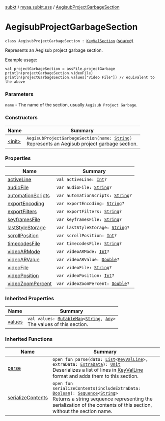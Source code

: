 [subkt](../../index.md) / [myaa.subkt.ass](../index.md) / [AegisubProjectGarbageSection](./index.md)

# AegisubProjectGarbageSection

`class AegisubProjectGarbageSection : `[`KeyValSection`](../-key-val-section/index.md) [(source)](https://github.com/Myaamori/SubKt/blob/master/src/main/kotlin/myaa/subkt/ass/parser.kt#L735)

Represents an Aegisub project garbage section.

Example usage:

```
val projectGarbageSection = assFile.projectGarbage
println(projectGarbageSection.videoFile)
println(projectGarbageSection.values["Video File"]) // equivalent to the above
```

### Parameters

`name` - The name of the section, usually `Aegisub Project Garbage`.

### Constructors

| Name | Summary |
|---|---|
| [&lt;init&gt;](-init-.md) | `AegisubProjectGarbageSection(name: `[`String`](https://kotlinlang.org/api/latest/jvm/stdlib/kotlin/-string/index.html)`)`<br>Represents an Aegisub project garbage section. |

### Properties

| Name | Summary |
|---|---|
| [activeLine](active-line.md) | `val activeLine: `[`Int`](https://kotlinlang.org/api/latest/jvm/stdlib/kotlin/-int/index.html)`?` |
| [audioFile](audio-file.md) | `var audioFile: `[`String`](https://kotlinlang.org/api/latest/jvm/stdlib/kotlin/-string/index.html)`?` |
| [automationScripts](automation-scripts.md) | `var automationScripts: `[`String`](https://kotlinlang.org/api/latest/jvm/stdlib/kotlin/-string/index.html)`?` |
| [exportEncoding](export-encoding.md) | `var exportEncoding: `[`String`](https://kotlinlang.org/api/latest/jvm/stdlib/kotlin/-string/index.html)`?` |
| [exportFilters](export-filters.md) | `var exportFilters: `[`String`](https://kotlinlang.org/api/latest/jvm/stdlib/kotlin/-string/index.html)`?` |
| [keyframesFile](keyframes-file.md) | `var keyframesFile: `[`String`](https://kotlinlang.org/api/latest/jvm/stdlib/kotlin/-string/index.html)`?` |
| [lastStyleStorage](last-style-storage.md) | `var lastStyleStorage: `[`String`](https://kotlinlang.org/api/latest/jvm/stdlib/kotlin/-string/index.html)`?` |
| [scrollPosition](scroll-position.md) | `var scrollPosition: `[`Int`](https://kotlinlang.org/api/latest/jvm/stdlib/kotlin/-int/index.html)`?` |
| [timecodesFile](timecodes-file.md) | `var timecodesFile: `[`String`](https://kotlinlang.org/api/latest/jvm/stdlib/kotlin/-string/index.html)`?` |
| [videoARMode](video-a-r-mode.md) | `var videoARMode: `[`Int`](https://kotlinlang.org/api/latest/jvm/stdlib/kotlin/-int/index.html)`?` |
| [videoARValue](video-a-r-value.md) | `var videoARValue: `[`Double`](https://kotlinlang.org/api/latest/jvm/stdlib/kotlin/-double/index.html)`?` |
| [videoFile](video-file.md) | `var videoFile: `[`String`](https://kotlinlang.org/api/latest/jvm/stdlib/kotlin/-string/index.html)`?` |
| [videoPosition](video-position.md) | `var videoPosition: `[`Int`](https://kotlinlang.org/api/latest/jvm/stdlib/kotlin/-int/index.html)`?` |
| [videoZoomPercent](video-zoom-percent.md) | `var videoZoomPercent: `[`Double`](https://kotlinlang.org/api/latest/jvm/stdlib/kotlin/-double/index.html)`?` |

### Inherited Properties

| Name | Summary |
|---|---|
| [values](../-key-val-section/values.md) | `val values: `[`MutableMap`](https://kotlinlang.org/api/latest/jvm/stdlib/kotlin.collections/-mutable-map/index.html)`<`[`String`](https://kotlinlang.org/api/latest/jvm/stdlib/kotlin/-string/index.html)`, `[`Any`](https://kotlinlang.org/api/latest/jvm/stdlib/kotlin/-any/index.html)`>`<br>The values of this section. |

### Inherited Functions

| Name | Summary |
|---|---|
| [parse](../-key-val-section/parse.md) | `open fun parse(data: `[`List`](https://kotlinlang.org/api/latest/jvm/stdlib/kotlin.collections/-list/index.html)`<`[`KeyValLine`](../-key-val-line/index.md)`>, extraData: `[`ExtraData`](../-extra-data.md)`): `[`Unit`](https://kotlinlang.org/api/latest/jvm/stdlib/kotlin/-unit/index.html)<br>Deserializes a list of lines in [KeyValLine](../-key-val-line/index.md) format and adds them to this section. |
| [serializeContents](../-key-val-section/serialize-contents.md) | `open fun serializeContents(includeExtraData: `[`Boolean`](https://kotlinlang.org/api/latest/jvm/stdlib/kotlin/-boolean/index.html)`): `[`Sequence`](https://kotlinlang.org/api/latest/jvm/stdlib/kotlin.sequences/-sequence/index.html)`<`[`String`](https://kotlinlang.org/api/latest/jvm/stdlib/kotlin/-string/index.html)`>`<br>Returns a string sequence representing the serialization of the contents of this section, without the section name. |
